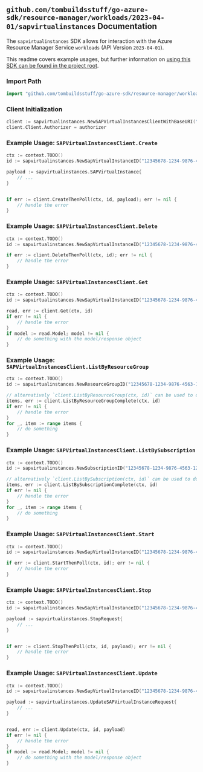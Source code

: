 
## `github.com/tombuildsstuff/go-azure-sdk/resource-manager/workloads/2023-04-01/sapvirtualinstances` Documentation

The `sapvirtualinstances` SDK allows for interaction with the Azure Resource Manager Service `workloads` (API Version `2023-04-01`).

This readme covers example usages, but further information on [using this SDK can be found in the project root](https://github.com/tombuildsstuff/go-azure-sdk/tree/main/docs).

### Import Path

```go
import "github.com/tombuildsstuff/go-azure-sdk/resource-manager/workloads/2023-04-01/sapvirtualinstances"
```


### Client Initialization

```go
client := sapvirtualinstances.NewSAPVirtualInstancesClientWithBaseURI("https://management.azure.com")
client.Client.Authorizer = authorizer
```


### Example Usage: `SAPVirtualInstancesClient.Create`

```go
ctx := context.TODO()
id := sapvirtualinstances.NewSapVirtualInstanceID("12345678-1234-9876-4563-123456789012", "example-resource-group", "sapVirtualInstanceValue")

payload := sapvirtualinstances.SAPVirtualInstance{
	// ...
}


if err := client.CreateThenPoll(ctx, id, payload); err != nil {
	// handle the error
}
```


### Example Usage: `SAPVirtualInstancesClient.Delete`

```go
ctx := context.TODO()
id := sapvirtualinstances.NewSapVirtualInstanceID("12345678-1234-9876-4563-123456789012", "example-resource-group", "sapVirtualInstanceValue")

if err := client.DeleteThenPoll(ctx, id); err != nil {
	// handle the error
}
```


### Example Usage: `SAPVirtualInstancesClient.Get`

```go
ctx := context.TODO()
id := sapvirtualinstances.NewSapVirtualInstanceID("12345678-1234-9876-4563-123456789012", "example-resource-group", "sapVirtualInstanceValue")

read, err := client.Get(ctx, id)
if err != nil {
	// handle the error
}
if model := read.Model; model != nil {
	// do something with the model/response object
}
```


### Example Usage: `SAPVirtualInstancesClient.ListByResourceGroup`

```go
ctx := context.TODO()
id := sapvirtualinstances.NewResourceGroupID("12345678-1234-9876-4563-123456789012", "example-resource-group")

// alternatively `client.ListByResourceGroup(ctx, id)` can be used to do batched pagination
items, err := client.ListByResourceGroupComplete(ctx, id)
if err != nil {
	// handle the error
}
for _, item := range items {
	// do something
}
```


### Example Usage: `SAPVirtualInstancesClient.ListBySubscription`

```go
ctx := context.TODO()
id := sapvirtualinstances.NewSubscriptionID("12345678-1234-9876-4563-123456789012")

// alternatively `client.ListBySubscription(ctx, id)` can be used to do batched pagination
items, err := client.ListBySubscriptionComplete(ctx, id)
if err != nil {
	// handle the error
}
for _, item := range items {
	// do something
}
```


### Example Usage: `SAPVirtualInstancesClient.Start`

```go
ctx := context.TODO()
id := sapvirtualinstances.NewSapVirtualInstanceID("12345678-1234-9876-4563-123456789012", "example-resource-group", "sapVirtualInstanceValue")

if err := client.StartThenPoll(ctx, id); err != nil {
	// handle the error
}
```


### Example Usage: `SAPVirtualInstancesClient.Stop`

```go
ctx := context.TODO()
id := sapvirtualinstances.NewSapVirtualInstanceID("12345678-1234-9876-4563-123456789012", "example-resource-group", "sapVirtualInstanceValue")

payload := sapvirtualinstances.StopRequest{
	// ...
}


if err := client.StopThenPoll(ctx, id, payload); err != nil {
	// handle the error
}
```


### Example Usage: `SAPVirtualInstancesClient.Update`

```go
ctx := context.TODO()
id := sapvirtualinstances.NewSapVirtualInstanceID("12345678-1234-9876-4563-123456789012", "example-resource-group", "sapVirtualInstanceValue")

payload := sapvirtualinstances.UpdateSAPVirtualInstanceRequest{
	// ...
}


read, err := client.Update(ctx, id, payload)
if err != nil {
	// handle the error
}
if model := read.Model; model != nil {
	// do something with the model/response object
}
```
